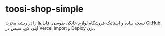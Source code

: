 # toosi-shop-simple

نسخه ساده و استاتیک فروشگاه لوازم خانگی طوسی.
فایل‌ها را در ریشه مخزن GitHub آپلود کن، سپس در Vercel Import و Deploy بزن.
